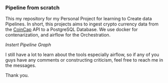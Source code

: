 ### Pipeline from scratch

This my repository for my Personal Project for learning to Create data Pipelines. In short, this projects aims to ingest crypto currency data from the <a href="https://docs.coincap.io/">CoinCap</a> API to a PostgreSQL Database. We use docker for contenarization, and airflow for the Orchestration.

_*Instert Pipeline Graph*_

I still have a lot to learn about the tools especially airflow, so if any of you guys have any comments or constructing criticism, feel free to reach me in the messages.

Thank you.
